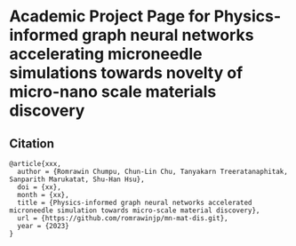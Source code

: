 # Academic Project Page for Physics-informed graph neural networks accelerating microneedle simulations towards novelty of micro-nano scale materials discovery

## Citation
```
@article{xxx,
  author = {Romrawin Chumpu, Chun-Lin Chu, Tanyakarn Treeratanaphitak, Sanparith Marukatat, Shu-Han Hsu},
  doi = {xx},
  month = {xx},
  title = {Physics-informed graph neural networks accelerated microneedle simulation towards micro-scale material discovery},
  url = {https://github.com/romrawinjp/mn-mat-dis.git},
  year = {2023}
}
```


